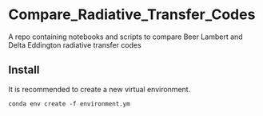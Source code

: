 # Compare_Radiative_Transfer_Codes

A repo containing notebooks and scripts to compare Beer Lambert and Delta Eddington radiative transfer codes

## Install

It is recommended to create a new virtual environment.

```
conda env create -f environment.ym
```
